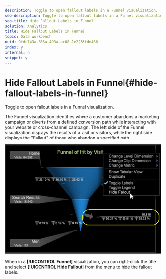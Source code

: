 ```yaml
---
description: Toggle to open fallout labels in a Funnel visualization.
seo-description: Toggle to open fallout labels in a Funnel visualization.
seo-title: Hide Fallout Labels in Funnel
solution: Analytics
title: Hide Fallout Labels in Funnel
topic: Data workbench
uuid: 9fdc743a-366a-493a-ac08-1e2253fde466
index: y
internal: n
snippet: y
---
```


# Hide Fallout Labels in Funnel{#hide-fallout-labels-in-funnel}

Toggle to open fallout labels in a Funnel visualization.

The Funnel visualization identifies where a customer abandons a marketing campaign or diverts from a defined conversion path while interacting with your website or cross-channel campaign. The left side of the Funnel visualization displays the results of a visit or visitors, while the right side displays the "Fallout" of those who abandon a specified path.

![](assets/c_funnel_hide_fallout.png)

When in a **[!UICONTROL Funnel]** visualization, you can right-click the title and select **[!UICONTROL Hide Fallout]** from the menu to hide the fallout labels. 
